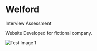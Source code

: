 # Welford

Interview Assessment

Website Developed for fictional company. 


![Test Image 1](welford_web_large.png)
